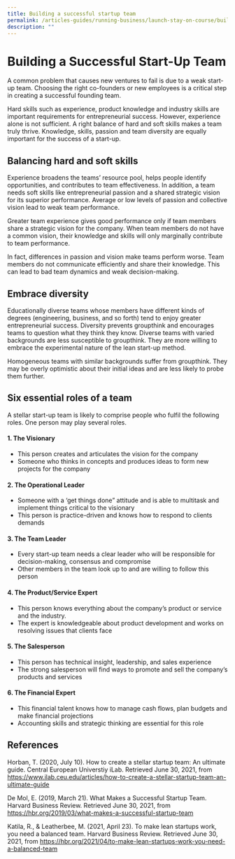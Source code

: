```yaml
---
title: Building a successful startup team
permalink: /articles-guides/running-business/launch-stay-on-course/building-successful-startup-team/
description: ""
---
```

# Building a Successful Start-Up Team

A common problem that causes new ventures to fail is due to a weak start-up team. Choosing the right co-founders or new employees is a critical step in creating a successful founding team. 

Hard skills such as experience, product knowledge and industry skills are important requirements for entrepreneurial success. However, experience alone is not sufficient. A right balance of hard and soft skills makes a team truly thrive. Knowledge, skills, passion and team diversity are equally important for the success of a start-up. 

## Balancing hard and soft skills

Experience broadens the teams’ resource pool, helps people identify opportunities, and contributes to team effectiveness. In addition, a team needs soft skills like entrepreneurial passion and a shared strategic vision for its superior performance. Average or low levels of passion and collective vision lead to weak team performance. 

Greater team experience gives good performance only if team members share a strategic vision for the company. When team members do not have a common vision, their knowledge and skills will only marginally contribute to team performance. 

In fact, differences in passion and vision make teams perform worse. Team members do not communicate efficiently and share their knowledge. This can lead to bad team dynamics and weak decision-making.

## Embrace diversity

Educationally diverse teams whose members have different kinds of degrees (engineering, business, and so forth) tend to enjoy greater entrepreneurial success. Diversity prevents groupthink and encourages teams to question what they think they know. Diverse teams with varied backgrounds are less susceptible to groupthink. They are more willing to embrace the experimental nature of the lean start-up method. 

Homogeneous teams with similar backgrounds suffer from groupthink. They may be overly optimistic about their initial ideas and are less likely to probe them further. 

## Six essential roles of a team

A stellar start-up team is likely to comprise people who fulfil the following roles. One person may play several roles. 

#### 1.	The Visionary
   * This person creates and articulates the vision for the company
   * Someone who thinks in concepts and produces ideas to form new projects for the company

#### 2.	The Operational Leader
   * Someone with a ‘get things done” attitude and is able to multitask and implement things critical to the visionary
   * This person is practice-driven and knows how to respond to clients demands 

#### 3. The Team Leader
   * Every start-up team needs a clear leader who will be responsible for decision-making, consensus and compromise
   * Other members in the team look up to and are willing to follow this person 

#### 4.	The Product/Service Expert
   * This person knows everything about the company’s product or service and the industry.
   * The expert is knowledgeable about product development and works on resolving issues that clients face

#### 5.	The Salesperson
   * This person has technical insight, leadership, and sales experience
   * The strong salesperson will find ways to promote and sell the company’s products and services

#### 6.	The Financial Expert
   * This financial talent knows how to manage cash flows, plan budgets and make financial projections
   * Accounting skills and strategic thinking are essential for this role 
 
## References

Horban, T. (2020, July 10). How to create a stellar startup team: An ultimate guide. Central European Universtiy iLab. Retrieved June 30, 2021, from <https://www.ilab.ceu.edu/articles/how-to-create-a-stellar-startup-team-an-ultimate-guide>

De Mol, E. (2019, March 21). What Makes a Successful Startup Team. Harvard Business Review. Retrieved June 30, 2021, from <https://hbr.org/2019/03/what-makes-a-successful-startup-team>

Katila, R., & Leatherbee, M. (2021, April 23). To make lean startups work, you need a balanced team. Harvard Business Review. Retrieved June 30, 2021, from <https://hbr.org/2021/04/to-make-lean-startups-work-you-need-a-balanced-team>